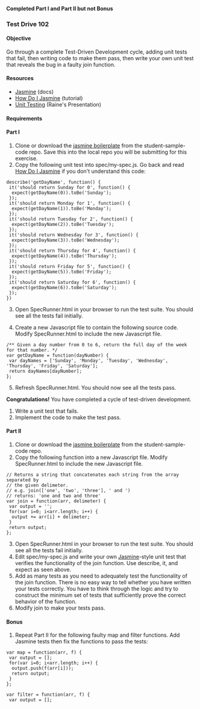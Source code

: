 #### Completed Part I and Part II but not Bonus

### Test Drive 102

#### Objective
Go through a complete Test-Driven Development cycle, adding unit tests that fail, then writing code to make them pass, then write your own unit test that reveals the bug in a faulty join function.

#### Resources
* [Jasmine](https://jasmine.github.io/) (docs)
* [How Do I Jasmine](http://evanhahn.com/how-do-i-jasmine) (tutorial)
* [Unit Testing](https://slid.es/rainelourie/unit-testing/fullscreen) (Raine's Presentation)

#### Requirements

#### Part I

1. Clone or download the [jasmine boilerplate](https://github.com/RefactorU/student-sample-code/tree/master/jasmine) from the student-sample-code repo. Save this into the local repo you will be submitting for this exercise.
2. Copy the following unit test into spec/my-spec.js. Go back and read [How Do I Jasmine](http://evanhahn.com/how-do-i-jasmine) if you don't understand this code:

  ```
  describe('getDayName', function() {
   it('should return Sunday for 0', function() {
    expect(getDayName(0)).toBe('Sunday');
   });
   it('should return Monday for 1', function() {
    expect(getDayName(1)).toBe('Monday');
   });
   it('should return Tuesday for 2', function() {
    expect(getDayName(2)).toBe('Tuesday');
   });
   it('should return Wednesday for 3', function() {
    expect(getDayName(3)).toBe('Wednesday');
   });
   it('should return Thursday for 4', function() {
    expect(getDayName(4)).toBe('Thursday');
   });
   it('should return Friday for 5', function() {
    expect(getDayName(5)).toBe('Friday');
   });
   it('should return Saturday for 6', function() {
    expect(getDayName(6)).toBe('Saturday');
   });
  })
  ```
3. Open SpecRunner.html in your browser to run the test suite. You should see all the tests fail initially.

4. Create a new Javascript file to contain the following source code. Modify SpecRunner.html to include the new Javascript file.

  ```
  /** Given a day number from 0 to 6, return the full day of the week for that number. */
  var getDayName = function(dayNumber) {
   var dayNames = ['Sunday', 'Monday', 'Tuesday', 'Wednesday', 'Thursday', 'Friday', 'Saturday'];
   return dayNames[dayNumber];
  };
  ```

5. Refresh SpecRunner.html. You should now see all the tests pass.

  __Congratulations!__ You have completed a cycle of test-driven development.
  1. Write a unit test that fails.
  2. Implement the code to make the test pass.

#### Part II

1. Clone or download the [jasmine boilerplate](https://github.com/RefactorU/student-sample-code/tree/master/jasmine) from the student-sample-code repo.
2. Copy the following function into a new Javascript file. Modify SpecRunner.html to include the new Javascript file.

  ```
  // Returns a string that concatenates each string from the array separated by
  // the given delimeter.
  // e.g. join(['one', 'two', 'three'], ' and ')
  // returns: 'one and two and three'
  var join = function(arr, delimeter) {
   var output = '';
   for(var i=0; i<arr.length; i++) {
    output += arr[i] + delimeter;
   }
   return output;
  };
  ```
3. Open SpecRunner.html in your browser to run the test suite. You should see all the tests fail initially.
4. Edit spec/my-spec.js and write your own [Jasmine](http://pivotal.github.io/jasmine)-style unit test that verifies the functionality of the join function. Use describe, it, and expect as seen above.
5. Add as many tests as you need to adequately test the functionality of the join function. There is no easy way to tell whether you have written your tests correctly. You have to think through the logic and try to construct the minimum set of tests that sufficiently prove the correct behavior of the function.
6. Modify join to make your tests pass.

#### Bonus

1. Repeat Part II for the following faulty map and filter functions. Add Jasmine tests then fix the functions to pass the tests:

  ```
  var map = function(arr, f) {
   var output = [];
   for(var i=0; i<arr.length; i++) {
    output.push(f(arr[i]));
    return output;
   }
  };

  var filter = function(arr, f) {
   var output = [];

